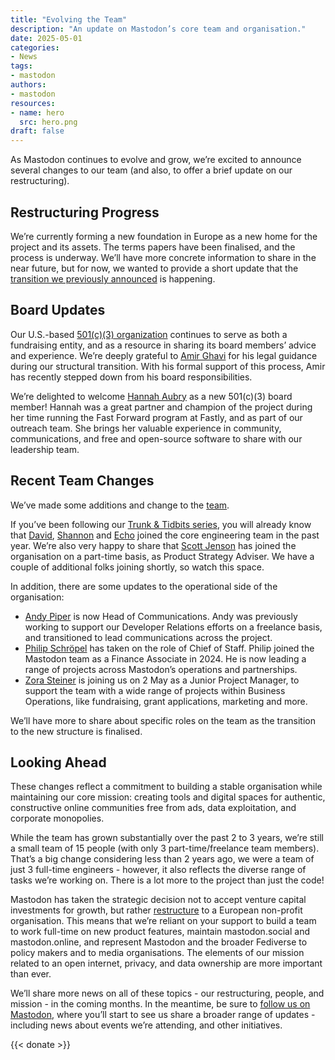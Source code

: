 ```yaml
---
title: "Evolving the Team"
description: "An update on Mastodon’s core team and organisation."
date: 2025-05-01
categories:
- News
tags:
- mastodon
authors:
- mastodon
resources:
- name: hero
  src: hero.png
draft: false
---
```


As Mastodon continues to evolve and grow, we’re excited to announce several changes to our team (and also, to offer a brief update on our restructuring).

## Restructuring Progress

We’re currently forming a new foundation in Europe as a new home for the project and its assets. The terms papers have been finalised, and the process is underway. We’ll have more concrete information to share in the near future, but for now, we wanted to provide a short update that the [transition we previously announced](https://blog.joinmastodon.org/2025/01/the-people-should-own-the-town-square/) is happening.

## Board Updates

Our U.S.-based [501(c)(3) organization](https://blog.joinmastodon.org/2024/04/mastodon-forms-new-u.s.-non-profit/) continues to serve as both a fundraising entity, and as a  resource in sharing its board members’ advice and experience. We’re deeply grateful to [Amir Ghavi](https://mastodon.social/@aghavi) for his legal guidance during our structural transition. With his formal support of this process, Amir has recently stepped down from his board responsibilities.

We’re delighted to welcome [Hannah Aubry](https://hachyderm.io/@haubles) as a new 501(c)(3) board member! Hannah was a great partner and champion of the project during her time running the Fast Forward program at Fastly, and as part of our outreach team. She brings her valuable experience in community, communications, and free and open-source software to share with our leadership team.

## Recent Team Changes

We’ve made some additions and change to the [team](https://joinmastodon.org/about#team).

If you’ve been following our [Trunk & Tidbits series](https://blog.joinmastodon.org/categories/trunk-and-tidbits/), you will already know that [David](https://upp2.com/@dave), [Shannon](https://mastodon.social/@whattherestimefor) and [Echo](https://tech.lgbt/@chaosexanima) joined the core engineering team in the past year. We’re also very happy to share that [Scott Jenson](https://social.coop/@scottjenson) has joined the organisation on a part-time basis, as Product Strategy Adviser. We have a couple of additional folks joining shortly, so watch this space.

In addition, there are some updates to the operational side of the organisation:

- [Andy Piper](https://macaw.social/@andypiper) is now Head of Communications. Andy was previously working to support our Developer Relations efforts on a freelance basis, and transitioned to lead communications across the project.
- [Philip Schröpel](https://mastodon.social/@philipkristians) has taken on the role of Chief of Staff. Philip joined the Mastodon team as a Finance Associate in 2024. He is now leading a range of projects across Mastodon’s operations and partnerships.
- [Zora Steiner](https://mastodon.social/@zoraxzora) is joining us on 2 May as a Junior Project Manager, to support the team with a wide range of projects within Business Operations, like fundraising, grant applications, marketing and more.

We’ll have more to share about specific roles on the team as the transition to the new structure is finalised.

## Looking Ahead

These changes reflect a commitment to building a stable organisation while maintaining our core mission: creating tools and digital spaces for authentic, constructive online communities free from ads, data exploitation, and corporate monopolies.

While the team has grown substantially over the past 2 to 3 years, we’re still a small team of 15 people (with only 3 part-time/freelance team members). That’s a big change considering less than 2 years ago, we were a team of just 3 full-time engineers - however, it also reflects the diverse range of tasks we’re working on. There is a lot more to the project than just the code!

Mastodon has taken the strategic decision not to accept venture capital investments for growth, but rather [restructure](https://blog.joinmastodon.org/2025/01/the-people-should-own-the-town-square/) to a European non-profit organisation. This means that we’re reliant on your support to build a team to work full-time on new product features, maintain mastodon.social and mastodon.online, and represent Mastodon and the broader Fediverse to policy makers and to media organisations. The elements of our mission related to an open internet, privacy, and data ownership are more important than ever.

We’ll share more news on all of these topics - our restructuring, people, and mission - in the coming months. In the meantime, be sure to [follow us on Mastodon](https://mastodon.social/@Mastodon), where you’ll start to see us share a broader range of updates - including news about events we’re attending, and other initiatives.

{{< donate >}}
